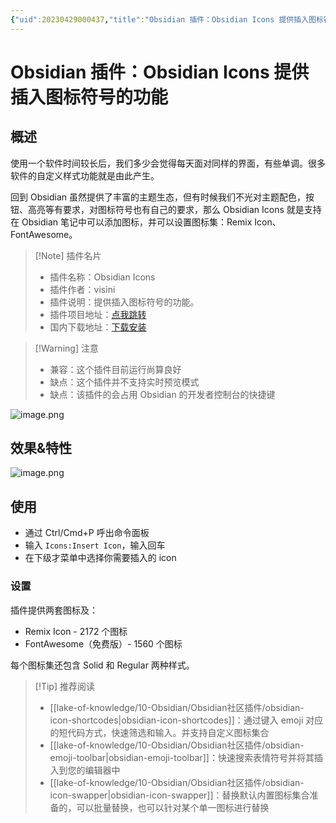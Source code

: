 ```yaml
---
{"uid":20230429000437,"title":"Obsidian 插件：Obsidian Icons 提供插入图标符号的功能","tags":["Obsidian","插件","图标","emoji","效率","编辑器"],"description":"Obsidian 插件：Obsidian Icons 提供插入图标符号的功能","author":"OS","type":"other","draft":false,"editable":false,"modified":20230603021145,"dg-publish":true,"permalink":"/lake-of-knowledge/10-obsidian/obsidian/obsidian-icons-plugin/","dgPassFrontmatter":true}
---
```



# Obsidian 插件：Obsidian Icons 提供插入图标符号的功能

## 概述

使用一个软件时间较长后，我们多少会觉得每天面对同样的界面，有些单调。很多软件的自定义样式功能就是由此产生。

回到 Obsidian 虽然提供了丰富的主题生态，但有时候我们不光对主题配色，按钮、高亮等有要求，对图标符号也有自己的要求，那么 Obsidian Icons 就是支持在 Obsidian 笔记中可以添加图标，并可以设置图标集：Remix Icon、FontAwesome。

> [!Note] 插件名片
> - 插件名称：Obsidian Icons
> - 插件作者：visini
> - 插件说明：提供插入图标符号的功能。
> - 插件项目地址：[点我跳转](https://github.com/visini/obsidian-icons-plugin)
> - 国内下载地址：[下载安装](https://pkmer.cn/products/plugin/pluginMarket/?obsidian-icons-plugin)

>[!Warning] 注意
>- 兼容：这个插件目前运行尚算良好
>- 缺点：这个插件并不支持实时预览模式
>- 缺点：该插件的会占用 Obsidian 的开发者控制台的快捷键

![image.png](https://cdn.pkmer.cn/images/bbdbc6782887925fbe84bd94b51cebda_MD5.png!pkmer)

## 效果&特性

![image.png](https://cdn.pkmer.cn/images/a74a5eabdd62d4dabf6538016c18f891_MD5.png!pkmer)

## 使用

- 通过 Ctrl/Cmd+P 呼出命令面板
- 输入 `Icons:Insert Icon`，输入回车
- 在下级才菜单中选择你需要插入的 icon

### 设置

插件提供两套图标及：

- Remix Icon - 2172 个图标
- FontAwesome（免费版）- 1560 个图标

每个图标集还包含 Solid 和 Regular 两种样式。

> [!Tip] 推荐阅读
> - [[lake-of-knowledge/10-Obsidian/Obsidian社区插件/obsidian-icon-shortcodes\|obsidian-icon-shortcodes]]：通过键入 emoji 对应的短代码方式，快速筛选和输入。并支持自定义图标集合
> - [[lake-of-knowledge/10-Obsidian/Obsidian社区插件/obsidian-emoji-toolbar\|obsidian-emoji-toolbar]]：快速搜索表情符号并将其插入到您的编辑器中
> - [[lake-of-knowledge/10-Obsidian/Obsidian社区插件/obsidian-icon-swapper\|obsidian-icon-swapper]]：替换默认内置图标集合准备的，可以批量替换，也可以针对某个单一图标进行替换